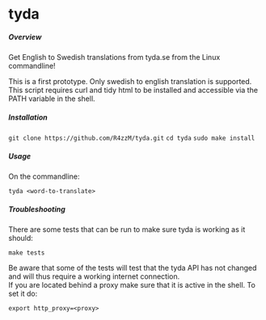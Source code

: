tyda
====
##### Overview
Get English to Swedish translations from tyda.se from the Linux commandline!

This is a first prototype. Only swedish to english translation is supported.
This script requires curl and tidy html to be installed and accessible via the PATH variable in the shell.
##### Installation
`git clone https://github.com/R4zzM/tyda.git`
`cd tyda`
`sudo make install`
##### Usage
On the commandline:

`tyda <word-to-translate>`
##### Troubleshooting
There are some tests that can be run to make sure tyda is working as it should:

`make tests`

Be aware that some of the tests will test that the tyda API has not changed and will thus require a working internet connection.<br>
If you are located behind a proxy make sure that it is active in the shell. To set it do:

`export http_proxy=<proxy>`
